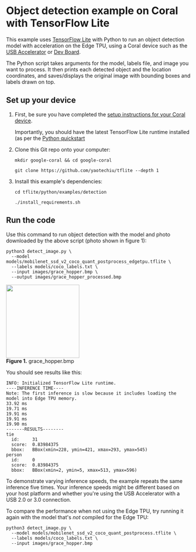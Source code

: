 # Object detection example on Coral with TensorFlow Lite

This example uses [TensorFlow Lite](https://tensorflow.org/lite) with Python
to run an object detection model with acceleration on the Edge TPU, using a
Coral device such as the
[USB Accelerator](https://coral.withgoogle.com/products/accelerator) or
[Dev Board](https://coral.withgoogle.com/products/dev-board).

The Python script takes arguments for the model, labels file, and image
you want to process. It then prints each detected object and the location
coordinates, and saves/displays the original image with bounding boxes and
labels drawn on top.

## Set up your device

1.  First, be sure you have completed the [setup instructions for your Coral
    device](https://coral.withgoogle.com/docs/accelerator/get-started/).

    Importantly, you should have the latest TensorFlow Lite runtime installed
    (as per the [Python quickstart](
    https://www.tensorflow.org/lite/guide/python)

2.  Clone this Git repo onto your computer:

    ```
    mkdir google-coral && cd google-coral

    git clone https://github.com/yaotechiu/tflite --depth 1
    ```

3.  Install this example's dependencies:

    ```
    cd tflite/python/examples/detection

    ./install_requirements.sh
    ```

## Run the code

Use this command to run object detection with the model and photo
downloaded by the above script (photo shown in figure 1):

```
python3 detect_image.py \
  --model models/mobilenet_ssd_v2_coco_quant_postprocess_edgetpu.tflite \
  --labels models/coco_labels.txt \
  --input images/grace_hopper.bmp \
  --output images/grace_hopper_processed.bmp
```

<img width="200"
     src="https://github.com/google-coral/edgetpu/raw/master/test_data/grace_hopper.bmp" />
<br><b>Figure 1.</b> grace_hopper.bmp

You should see results like this:

```
INFO: Initialized TensorFlow Lite runtime.
----INFERENCE TIME----
Note: The first inference is slow because it includes loading the model into Edge TPU memory.
33.92 ms
19.71 ms
19.91 ms
19.91 ms
19.90 ms
-------RESULTS--------
tie
  id:     31
  score:  0.83984375
  bbox:   BBox(xmin=228, ymin=421, xmax=293, ymax=545)
person
  id:     0
  score:  0.83984375
  bbox:   BBox(xmin=2, ymin=5, xmax=513, ymax=596)
```

To demonstrate varying inference speeds, the example repeats the same inference
five times. Your inference speeds might be different based on your host platform
and whether you're using the USB Accelerator with a USB 2.0 or 3.0 connection.

To compare the performance when not using the Edge TPU, try
running it again with the model that's *not* compiled for the Edge TPU:

```
python3 detect_image.py \
  --model models/mobilenet_ssd_v2_coco_quant_postprocess.tflite \
  --labels models/coco_labels.txt \
  --input images/grace_hopper.bmp
```
